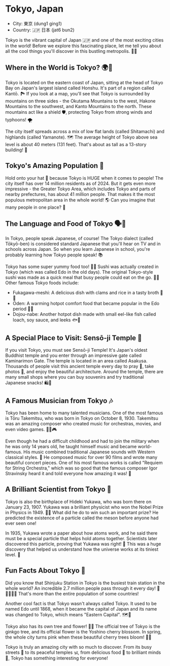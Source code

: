 # Tokyo, Japan

- City: 東京 (dung1 ging1)
- Country: 🇯🇵 日本 (jat6 bun2)

Tokyo is the vibrant capital of Japan 🇯🇵 and one of the most exciting cities in the world! Before we explore this fascinating place, let me tell you about all the cool things you'll discover in this bustling metropolis. 🌆✨

## Where in the World is Tokyo? 🌍📍

Tokyo is located on the eastern coast of Japan, sitting at the head of Tokyo Bay on Japan's largest island called Honshu. It's part of a region called Kantō. 🏞️ If you look at a map, you'll see that Tokyo is surrounded by mountains on three sides - the Okutama Mountains to the west, Hakone Mountains to the southwest, and Kanto Mountains to the north. These mountains act like a shield 🛡️, protecting Tokyo from strong winds and typhoons! 🌪️

The city itself spreads across a mix of low flat lands (called Shitamachi) and highlands (called Yamanote). 🗺️ The average height of Tokyo above sea level is about 40 meters (131 feet). That's about as tall as a 13-story building! 🏢

## Tokyo's Amazing Population 👥

Hold onto your hat 🎩 because Tokyo is HUGE when it comes to people! The city itself has over 14 million residents as of 2024. But it gets even more impressive - the Greater Tokyo Area, which includes Tokyo and parts of nearby prefectures, has about 41 million people. That makes it the most populous metropolitan area in the whole world! 🌎 Can you imagine that many people in one place? 🤯

## The Language and Food of Tokyo 🗣️🍣

In Tokyo, people speak Japanese, of course! The Tokyo dialect (called Tōkyō-ben) is considered standard Japanese that you'll hear on TV and in schools across Japan. So when you learn Japanese in school, you're probably learning how Tokyo people speak! 📚

Tokyo has some super yummy food too! 🍱🍜 Sushi was actually created in Tokyo (which was called Edo in the old days). The original Tokyo-style sushi was made as a quick meal that busy people could eat on the go. 🚶‍♂️ Other famous Tokyo foods include:

- Fukagawa-meshi: A delicious dish with clams and rice in a tasty broth 🦪🍚
- Oden: A warming hotpot comfort food that became popular in the Edo period 🍢🔥
- Dojou-nabe: Another hotpot dish made with small eel-like fish called loach, soy sauce, and leeks 🐟🥘

## A Special Place to Visit: Sensō-ji Temple 🏯

If you visit Tokyo, you must see Sensō-ji Temple! It's Japan's oldest Buddhist temple and you enter through an impressive gate called Kaminarimon Gate. The temple is located in an area called Asakusa. Thousands of people visit this ancient temple every day to pray 🙏, take photos 📸, and enjoy the beautiful architecture. Around the temple, there are many small shops where you can buy souvenirs and try traditional Japanese snacks! 🛍️🍡

## A Famous Musician from Tokyo 🎶

Tokyo has been home to many talented musicians. One of the most famous is Tōru Takemitsu, who was born in Tokyo on October 8, 1930. Takemitsu was an amazing composer who created music for orchestras, movies, and even video games. 🎻🎥🎮

Even though he had a difficult childhood and had to join the military when he was only 14 years old, he taught himself music and became world-famous. His music combined traditional Japanese sounds with Western classical styles. 🎼 He composed music for over 90 films and wrote many beautiful concert pieces. One of his most famous works is called "Requiem for String Orchestra," which was so good that the famous composer Igor Stravinsky heard it and told everyone how amazing it was! 🌟

## A Brilliant Scientist from Tokyo 🔬

Tokyo is also the birthplace of Hideki Yukawa, who was born there on January 23, 1907. Yukawa was a brilliant physicist who won the Nobel Prize in Physics in 1949. 🏅🔭 What did he do to win such an important prize? He predicted the existence of a particle called the meson before anyone had ever seen one!

In 1935, Yukawa wrote a paper about how atoms work, and he said there must be a special particle that helps hold atoms together. Scientists later discovered this particle, proving that Yukawa was right! 🤯 This was a huge discovery that helped us understand how the universe works at its tiniest level. 🌌

## Fun Facts About Tokyo 🎉

Did you know that Shinjuku Station in Tokyo is the busiest train station in the whole world? An incredible 2.7 million people pass through it every day! 🚉🚶‍♀️🚶‍♂️ That's more than the entire population of some countries!

Another cool fact is that Tokyo wasn't always called Tokyo. It used to be named Edo until 1868, when it became the capital of Japan and its name was changed to Tokyo, which means "Eastern Capital". 🗺️🧭

Tokyo also has its own tree and flower! 🌳🌸 The official tree of Tokyo is the ginkgo tree, and its official flower is the Yoshino cherry blossom. In spring, the whole city turns pink when these beautiful cherry trees bloom! 🌷🌿

Tokyo is truly an amazing city with so much to discover. From its busy streets 🚗 to its peaceful temples 🕉️, from delicious food 🍣 to brilliant minds 🧠, Tokyo has something interesting for everyone!